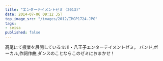 ```yaml
---
title: "エンターテイメントゼミ (2013)"
date: 2014-07-06 09:12 JST
top_image_src: "/images/2012/IMGP1724.JPG"
tags:
- seisa
published: false
---
```

高尾にて授業を展開している立川・八王子エンターテイメントゼミ。
バンド,ボーカル,作詞作曲,ダンスのことならこのゼミにおまかせ！